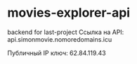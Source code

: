 # movies-explorer-api
backend for last-project
Ссылка на API:
api.simonmovie.nomoredomains.icu

Публичный IP ключ:
62.84.119.43
